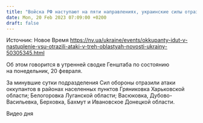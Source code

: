 ```yaml
---
title: "Войска РФ наступают на пяти направлениях, украинские силы отразили вражеские атаки в трех областях — Генштаб"
date: Mon, 20 Feb 2023 07:09:00 +0200
draft: false
---
```

Источник: Новое Время https://nv.ua/ukraine/events/okkupanty-idut-v-nastuplenie-vsu-otrazili-ataki-v-treh-oblastyah-novosti-ukrainy-50305345.html


Об этом говорится в утренней сводке Генштаба по состоянию на понедельник, 20 февраля.

За минувшие сутки подразделения Сил обороны отразили атаки оккупантов в районах населенных пунктов Гряниковка Харьковской области; Белогоровка Луганской области; Васюковка, Дубово-Васильевка, Берховка, Бахмут и Ивановское Донецкой области.

  Видео дня   
